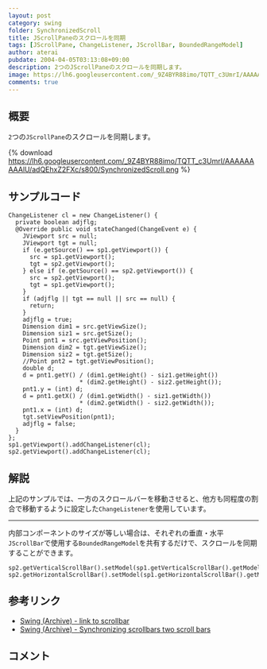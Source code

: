 ```yaml
---
layout: post
category: swing
folder: SynchronizedScroll
title: JScrollPaneのスクロールを同期
tags: [JScrollPane, ChangeListener, JScrollBar, BoundedRangeModel]
author: aterai
pubdate: 2004-04-05T03:13:08+09:00
description: 2つのJScrollPaneのスクロールを同期します。
image: https://lh6.googleusercontent.com/_9Z4BYR88imo/TQTT_c3UmrI/AAAAAAAAAlU/adQEhxZ2FXc/s800/SynchronizedScroll.png
comments: true
---
```

## 概要
`2`つの`JScrollPane`のスクロールを同期します。

{% download https://lh6.googleusercontent.com/_9Z4BYR88imo/TQTT_c3UmrI/AAAAAAAAAlU/adQEhxZ2FXc/s800/SynchronizedScroll.png %}

## サンプルコード
<pre class="prettyprint"><code>ChangeListener cl = new ChangeListener() {
  private boolean adjflg;
  @Override public void stateChanged(ChangeEvent e) {
    JViewport src = null;
    JViewport tgt = null;
    if (e.getSource() == sp1.getViewport()) {
      src = sp1.getViewport();
      tgt = sp2.getViewport();
    } else if (e.getSource() == sp2.getViewport()) {
      src = sp2.getViewport();
      tgt = sp1.getViewport();
    }
    if (adjflg || tgt == null || src == null) {
      return;
    }
    adjflg = true;
    Dimension dim1 = src.getViewSize();
    Dimension siz1 = src.getSize();
    Point pnt1 = src.getViewPosition();
    Dimension dim2 = tgt.getViewSize();
    Dimension siz2 = tgt.getSize();
    //Point pnt2 = tgt.getViewPosition();
    double d;
    d = pnt1.getY() / (dim1.getHeight() - siz1.getHeight())
                    * (dim2.getHeight() - siz2.getHeight());
    pnt1.y = (int) d;
    d = pnt1.getX() / (dim1.getWidth() - siz1.getWidth())
                    * (dim2.getWidth() - siz2.getWidth());
    pnt1.x = (int) d;
    tgt.setViewPosition(pnt1);
    adjflg = false;
  }
};
sp1.getViewport().addChangeListener(cl);
sp2.getViewport().addChangeListener(cl);
</code></pre>

## 解説
上記のサンプルでは、一方のスクロールバーを移動させると、他方も同程度の割合で移動するように設定した`ChangeListener`を使用しています。

- - - -
内部コンポーネントのサイズが等しい場合は、それぞれの垂直・水平`JScrollBar`で使用する`BoundedRangeModel`を共有するだけで、スクロールを同期することができます。

<pre class="prettyprint"><code>sp2.getVerticalScrollBar().setModel(sp1.getVerticalScrollBar().getModel());
sp2.getHorizontalScrollBar().setModel(sp1.getHorizontalScrollBar().getModel());
</code></pre>

## 参考リンク
- [Swing (Archive) - link to scrollbar](https://community.oracle.com/thread/1502596)
- [Swing (Archive) - Synchronizing scrollbars two scroll bars](https://community.oracle.com/thread/1484489)

<!-- dummy comment line for breaking list -->

## コメント
